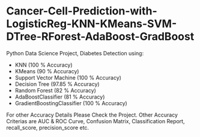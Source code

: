 # Cancer-Cell-Prediction-with-LogisticReg-KNN-KMeans-SVM-DTree-RForest-AdaBoost-GradBoost
Python Data Science Project, Diabetes Detection using:

- KNN (100 % Accuracy)
- KMeans (90 % Accuracy)
- Support Vector Machine (100 % Accuracy)
- Decision Tree (97.85 % Accuracy)
- Random Forest (82 % Accuracy)
- AdaBoostClassifier (81 % Accuracy)
- GradientBoostingClassifier (100 % Accuracy)

For other Accuracy Details Please Check the Project. Other Accuracy Criterias are AUC & ROC Curve, Confusion Matrix, Classification Report, recall_score, precision_score etc.
